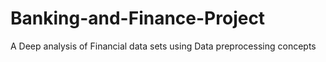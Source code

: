 # Banking-and-Finance-Project
A Deep analysis of Financial data sets using Data preprocessing concepts
